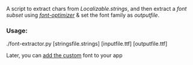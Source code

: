 A script to extract chars from *Localizable.strings*, and then extract a *font subset* using *[font-optimizer][1]* & set the font family as *outputfile*.

[1]: https://bitbucket.org/philip/font-optimizer/src/

### Usage:
./font-extractor.py [stringsfile.strings] [inputfile.ttf] [outputfile.ttf]

Later, you can [add the custom][2] font to your app

[2]: http://stackoverflow.com/a/2616101/1263403




